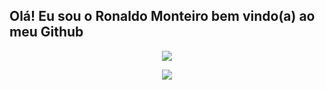 ## Olá! Eu sou o Ronaldo Monteiro bem vindo(a) ao meu Github




  
<div>  
  <p align="center">
  <a href="https://">
    <img src="https://github-readme-stats.vercel.app/api?username=ronaldo-monteiro&theme=great-gatsby&show_icons=true" />
</a>
</p>


<div>  
  <p align="center">
  <a href="https://">
    <img src="https://skillicons.dev/icons?i=github,aws,linux,python" />
</a>
</p>
</div>





